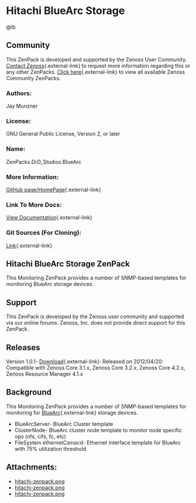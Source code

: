 # Hitachi BlueArc Storage

@lb[](img/zenpack-hitachi-zenpack.png)

## Community

This ZenPack is developed and supported by the Zenoss User Community.
[Contact Zenoss](https://tryit.zenoss.com/zenpack-contact/){.external-link} to
request more information regarding this or any other ZenPacks. [Click here](https://zenoss.com/product/zenpacks?f%5B0%5D=im_field_zenpack_category:1021){.external-link} to
view all available Zenoss Community ZenPacks.

### Authors:

Jay Munzner

### License:

GNU General Public License, Version 2, or later

### Name:

ZenPacks.DrD_Studios.BlueArc

### More Information:

[GitHub page/HomePage](https://github.com/zenoss/ZenPacks.DrD_Studios.BlueArc){.external-link}

### Link To More Docs:

[View Documentation](http://community.zenoss.org/docs/DOC-7457){.external-link}

### Git Sources (For Cloning):

[Link](https://github.com/zenoss/ZenPacks.DrD_Studios.BlueArc.git){.external-link}

## Hitachi BlueArc Storage ZenPack

This Monitoring ZenPack provides a number of SNMP-based templates for
monitoring BlueArc storage devices.

## Support

This ZenPack is developed by the Zenoss user community and supported via
our online forums. Zenoss, Inc. does not provide direct support for this
ZenPack.

## Releases

Version 1.0.1- [Download](https://storage.googleapis.com/zenpacks/ZenPacks.DrD_Studios.BlueArc/1.0.1/ZenPacks.DrD_Studios.BlueArc-1.0.1.egg){.external-link}:   Released on 2012/04/20:   Compatible with Zenoss Core 3.1.x, Zenoss Core 3.2.x, Zenoss Core
    4.2.x, Zenoss Resource Manager 4.1.x

## Background

This Monitoring ZenPack provides a number of SNMP-based templates for
monitoring for [BlueArc](http://www.hds.com/bluearc/){.external-link}
storage devices.

-   BlueArcServer- BlueArc Cluster template
-   ClusterNode- BlueArc cluster node template to monitor node specific
    ops (nfs, cifs, fc, etc)
-   FileSystem ethernetCsmacd- Ethernet interface template for BlueArc
    with 75% utilization threshold

## Attachments:

-   [hitachi-zenpack.png](img/zenpack-hitachi-zenpack.png)
-   [hitachi-zenpack.png](img/zenpack-hitachi-zenpack.png)
-   [hitachi-zenpack.png](img/zenpack-hitachi-zenpack.png)

